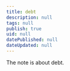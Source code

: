 ```yaml
---
title: debt
description: null
tags: null
publish: true
uid: null
datePublished: null
dateUpdated: null
---
```


The note is about debt.


